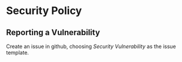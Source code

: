 # Security Policy

## Reporting a Vulnerability

Create an issue in github, choosing _Security Vulnerability_ as the issue template.
